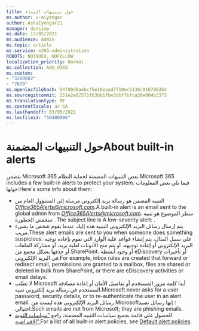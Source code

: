 ```yaml
---
title: حول تنبيهات البناء
ms.author: v-aiyengar
author: AshaIyengar21
manager: dansimp
ms.date: 17/02/2021
ms.audience: Admin
ms.topic: article
ms.service: o365-administration
ROBOTS: NOINDEX, NOFOLLOW
localization_priority: Normal
ms.collection: Adm_O365
ms.custom:
- "3200002"
- "7670"
ms.openlocfilehash: 54f09d8aebcf5e10eaad7f19ec5138c9167962b4
ms.sourcegitcommit: 251e2e82571fb3bb1fbe3dbf7bfca30e004b3373
ms.translationtype: MT
ms.contentlocale: ar-SA
ms.lasthandoff: 03/05/2021
ms.locfileid: "50480906"
---
```

# <a name="about-built-in-alerts"></a><span data-ttu-id="61120-102">حول التنبيهات المضمنة</span><span class="sxs-lookup"><span data-stu-id="61120-102">About built-in alerts</span></span>

<span data-ttu-id="61120-103">يتضمن Microsoft 365 بعض التنبيهات المضمنة لحماية النظام.</span><span class="sxs-lookup"><span data-stu-id="61120-103">Microsoft 365 includes a few built-in alerts to protect your system.</span></span> <span data-ttu-id="61120-104">فيما يلي بعض المعلومات حولها:</span><span class="sxs-lookup"><span data-stu-id="61120-104">Here's some info about them:</span></span>

- <span data-ttu-id="61120-105">التنبيه المضمن هو رسالة بريد إلكتروني مرسلة إلى المسؤول العام *من Office365Alerts@microsoft.com.*</span><span class="sxs-lookup"><span data-stu-id="61120-105">A built-in alert is an email sent to the global admin from *Office365Alerts@microsoft.com*.</span></span> <span data-ttu-id="61120-106">سطر الموضوع هو تنبيه منخفض الخطورة: <name of alert policy> .</span><span class="sxs-lookup"><span data-stu-id="61120-106">The subject line is A low-severity alert: <name of alert policy>.</span></span>
- <span data-ttu-id="61120-107">يتم إرسال رسائل البريد الإلكتروني التنبيه هذه إليك عندما يقوم شخص ما بشيء مريب.</span><span class="sxs-lookup"><span data-stu-id="61120-107">These alert emails are sent to you when someone does something suspicious.</span></span> <span data-ttu-id="61120-108">على سبيل المثال، يتم إنشاء قواعد علبة الوارد التي تقوم بإعادة توجيه البريد الإلكتروني أو إعادة توجيهه، أو يتم منح الأذونات لعلبة بريد، أو مشاركة الملفات أو حذفها بشكل مجمع من SharePoint، أو وجود أنشطة eDiscovery أو تأخيرات في البريد الإلكتروني.</span><span class="sxs-lookup"><span data-stu-id="61120-108">For example, inbox rules are created that forward or redirect email, permissions are granted to a mailbox, files are shared or deleted in bulk from SharePoint, or there are eDiscovery activities or email delays.</span></span>
- <span data-ttu-id="61120-109">لا تطلب Microsoft أبدا كلمة مرور المستخدم أو تفاصيل الأمان أو إعادة مصادقة المستخدم في رسالة بريد إلكتروني تنبيه.</span><span class="sxs-lookup"><span data-stu-id="61120-109">Microsoft never asks for a user password, security details, or to re-authenticate the user in an alert email.</span></span> <span data-ttu-id="61120-110">رسائل البريد الإلكتروني هذه ليست من Microsoft؛ إنها رسائل تصيد احتيالي.</span><span class="sxs-lookup"><span data-stu-id="61120-110">Such emails are not from Microsoft; they are phishing emails.</span></span>
- <span data-ttu-id="61120-111">للحصول على قائمة بجميع سياسات التنبيه المضمنة، راجع ["سياسات التنبيه الافتراضية".](https://go.microsoft.com/fwlink/?linkid=2103170)</span><span class="sxs-lookup"><span data-stu-id="61120-111">For a list of all built-in alert policies, see [Default alert policies](https://go.microsoft.com/fwlink/?linkid=2103170).</span></span>